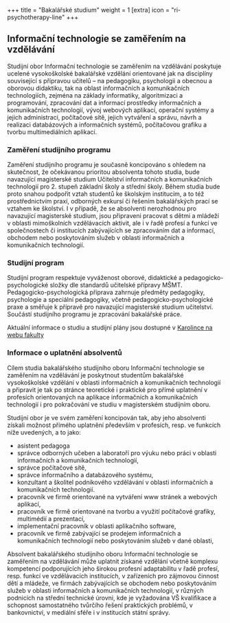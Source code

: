 +++
title = "Bakalářské studium"
weight = 1
[extra]
icon = "ri-psychotherapy-line"
+++

## Informační technologie se zaměřením na vzdělávání

Studijní obor Informační technologie se zaměřením na vzdělávání poskytuje ucelené vysokoškolské bakalářské vzdělání orientované jak na disciplíny související s přípravou učitelů – na pedagogiku, psychologii a obecnou a oborovou didaktiku, tak na oblast informačních a komunikačních technologiích, zejména na základy informatiky, algoritmizaci a programování, zpracování dat a informací prostředky informačních a komunikačních technologií, vývoj webových aplikací, operační systémy a jejich administraci, počítačové sítě, jejich vytváření a správu, návrh a realizaci databázových a informačních systémů, počítačovou grafiku a tvorbu multimediálních aplikací.

### Zaměření studijního programu
Zaměření studijního programu je současně koncipováno s ohledem na skutečnost, že očekávanou prioritou absolventa tohoto studia, bude navazující magisterské studium Učitelství informačních a komunikačních technologií pro 2. stupeň základní školy a střední školy. Během studia bude proto snahou podpořit vztah studentů ke školským institucím, a to též prostřednictvím praxí, odborných exkursí či řešením bakalářských prací se vztahem ke školství. I v případě, že se absolventi nerozhodnou pro navazující magisterské studium, jsou připraveni pracovat s dětmi a mládeží v oblasti mimoškolních vzdělávacích aktivit, ale i v řadě profesí a funkcí ve společnostech či institucích zabývajících se zpracováním dat a informací, obchodem nebo poskytováním služeb v oblasti informačních a komunikačních technologií.

### Studijní program
Studijní program respektuje vyváženost oborové, didaktické a pedagogicko-psychologické složky dle standardů učitelské přípravy MŠMT. Pedagogicko-psychologická příprava zahrnuje předměty pedagogiky, psychologie a speciální pedagogiky, včetně pedagogicko-psychologické praxe a směřuje k přípravě pro navazující magisterské studium učitelství. Součástí studijního programu je zpracování bakalářské práce.

Aktuální informace o studiu a studijní plány jsou dostupné v [Karolince na webu fakulty][karolinka]

### Informace o uplatnění absolventů
Cílem studia bakalářského studijního oboru Informační technologie se zaměřením na vzdělávání je poskytnout studentům bakalářské vysokoškolské vzdělání v oblasti informačních a komunikačních technologií a připravit je tak po stránce teoretické i praktické pro přímé uplatnění v profesích orientovaných na aplikace informačních a komunikačních technologií i pro pokračování ve studiu v magisterském studijním oboru.

Studijní obor je ve svém zaměření koncipován tak, aby jeho absolventi získali možnost přímého uplatnění především v profesích, resp. ve funkcích níže uvedených, a to jako:

 - asistent pedagoga
 - správce odborných učeben a laboratoří pro výuku nebo práci v oblasti informačních a komunikačních technologií,
 - správce počítačové sítě,
 - správce informačního a databázového systému,
 - konzultant a školitel podnikového vzdělávání v oblasti informačních a komunikačních technologií.
 - pracovník ve firmě orientované na vytváření www stránek a webových aplikací,
 - pracovník ve firmě orientované na tvorbu a využití počítačové grafiky, multimédií a prezentací,
 - implementační pracovník v oblasti aplikačního software,
 - pracovník ve firmě zabývající se prodejem informačních a komunikačních technologií nebo poskytováním služeb v dané oblasti,

Absolvent bakalářského studijního oboru Informační technologie se zaměřením na vzdělávání může uplatnit získané vzdělání včetně komplexu kompetencí podporujících jeho širokou profesní adaptabilitu v řadě profesí, resp. funkcí ve vzdělávacích institucích, v zařízeních pro zájmovou činnost dětí a mládeže, ve firmách zabývajících se obchodem nebo poskytováním služeb v oblasti informačních a komunikačních technologií, v různých podnicích na střední technické úrovni, kde je vyžadována VŠ kvalifikace a schopnost samostatného tvůrčího řešení praktických problémů, v bankovnictví, v mediální sféře i v institucích státní správy.

[karolinka]: https://pedf.cuni.cz/PEDF-216.html

[BIT]: https://pedf.cuni.cz/PEDF-2330.html
[OB1IT20]:  https://pedf.cuni.cz/PEDF-2330-version1-b_it_plnyplan_gr.pdf
[OB2IT20MA]: https://pedf.cuni.cz/PEDF-2330-version1-b_it_maior_gr.pdf
[OB2IT20MI]: https://pedf.cuni.cz/PEDF-2330-version1-b_it_minor_gr.pdf

[BITKS]: https://pedf.cuni.cz/PEDF-2316.html
[OKB1IT20]: https://pedf.cuni.cz/PEDF-2316-version1-b_it_plnyplan_ks_gr.pdf

[NIT]: https://pedf.cuni.cz/PEDF-2361.html
[ON1IT20]: https://pedf.cuni.cz/PEDF-2361-version1-n_it_plnyplan_gr3.pdf
[ON2IT20MA]: https://pedf.cuni.cz/PEDF-2361-version1-n_it_maior_gr.pdf
[ON2IT20MI]: https://pedf.cuni.cz/PEDF-2361-version1-n_it_minor_gr.pdf

[NITKS]: https://pedf.cuni.cz/PEDF-2385.html
[OKN1IT20]: https://pedf.cuni.cz/PEDF-2385-version1-n_it_plnyplan_ks_gr3.pdf

